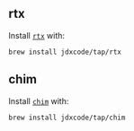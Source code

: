 ## rtx

Install [`rtx`](https://github.com/jdxcode/rtx) with:

```
brew install jdxcode/tap/rtx
```

## chim

Install [`chim`](https://chim.sh) with:

```
brew install jdxcode/tap/chim
```
